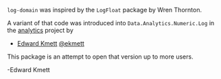`log-domain` was inspired by the `LogFloat` package by Wren Thornton.

A variant of that code was introduced into `Data.Analytics.Numeric.Log` in the [analytics](http://github.com/analytics) project by

* [Edward Kmett](mailto:ekmett@gmail.com) [@ekmett](https://github.com/ekmett)

This package is an attempt to open that version up to more users.

-Edward Kmett

